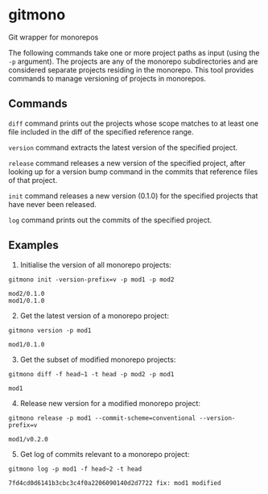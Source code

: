 # gitmono
Git wrapper for monorepos

The following commands take one or more project paths as input (using the `-p` argument).
The projects are any of the monorepo subdirectories and are considered separate projects residing in the monorepo.
This tool provides commands to manage versioning of projects in monorepos.

## Commands

`diff` command prints out the projects whose scope matches to at least one file included in the diff of the specified reference range.

`version` command extracts the latest version of the specified project.

`release` command releases a new version of the specified project, after looking up for a version bump command in the commits that reference files of that project.

`init` command releases a new version (0.1.0) for the specified projects that have never been released.

`log` command prints out the commits of the specified project.

## Examples

1. Initialise the version of all monorepo projects:
```
gitmono init -version-prefix=v -p mod1 -p mod2

mod2/0.1.0
mod1/0.1.0
```

2. Get the latest version of a monorepo project:
```
gitmono version -p mod1

mod1/0.1.0
```

3. Get the subset of modified monorepo projects:
```
gitmono diff -f head~1 -t head -p mod2 -p mod1

mod1
```

4. Release new version for a modified monorepo project:
```
gitmono release -p mod1 --commit-scheme=conventional --version-prefix=v

mod1/v0.2.0
```

5. Get log of commits relevant to a monorepo project:
```
gitmono log -p mod1 -f head~2 -t head

7fd4cd0d6141b3cbc3c4f0a2206090140d2d7722 fix: mod1 modified
```

